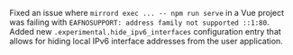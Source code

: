 Fixed an issue where `mirrord exec ... -- npm run serve` in a Vue project was failing with `EAFNOSUPPORT: address family not supported ::1:80`. Added new `.experimental.hide_ipv6_interfaces` configuration entry that allows for hiding local IPv6 interface addresses from the user application.
